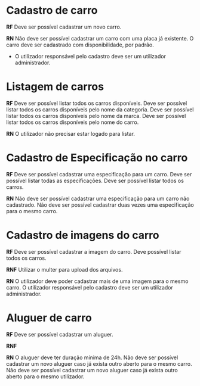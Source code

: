 # Cadastro de carro
**RF**
Deve ser possível cadastrar um novo carro.

**RN**
Não deve ser possível cadastrar um carro com uma placa já existente.
O carro deve ser cadastrado  com disponibilidade, por padrão.
* O utilizador responsável pelo cadastro deve ser um utilizador administrador.

# Listagem de carros
**RF**
Deve ser possível listar todos os carros disponíveis.
Deve ser possível listar todos os carros disponíveis pelo nome da categoria. 
Deve ser possível listar todos os carros disponíveis pelo nome da marca.
Deve ser possível listar todos os carros disponíveis pelo nome do carro. 

**RN**
O utilizador não precisar estar logado para listar.

# Cadastro de Especificação no carro
**RF**
Deve ser possível cadastrar uma especificação para um carro.
Deve ser possível listar todas as especificações.
Deve ser possível listar todos os carros.

**RN**
Não deve ser possível cadastrar uma especificação para um carro não cadastrado.
Não deve ser possível cadastrar duas vezes uma especificação para o mesmo carro.

# Cadastro de imagens do carro
**RF**
Deve ser possível cadastrar a imagem do carro.
Deve possível listar todos os carros.

**RNF**
Utilizar o multer para upload dos arquivos.

**RN**
O utilizador deve poder cadastrar mais de uma imagem para o mesmo carro.
O utilizador responsável pelo cadastro deve ser um utilizador administrador.

# Aluguer de carro
**RF**
Deve ser possível cadastrar um aluguer.

**RNF**

**RN**
O aluguer deve ter duração mínima de 24h.
Não deve ser possível cadastrar um novo aluguer caso já exista outro aberto para o mesmo carro.
Não deve ser possível cadastrar um novo aluguer caso já exista outro aberto para o mesmo utilizador.

<!-- ------------------------------- -->
<!-- **RF** => Requisitos funcionais

**RNF** => Requisitos não funcionais

**RN** => Regras de negócio -->